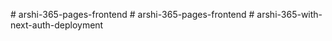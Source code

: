 <!-- Github Link:
https://github.com/mahmudul165/Task-Front-End-Developer-Mahmudul-Hasan.git
Live Link:
https://rokomari-test-mahmudul-hasan.netlify.app/ -->
#   a r s h i - 3 6 5 - p a g e s - f r o n t e n d  
 #   a r s h i - 3 6 5 - p a g e s - f r o n t e n d  
 #   a r s h i - 3 6 5 - w i t h - n e x t - a u t h - d e p l o y m e n t  
 